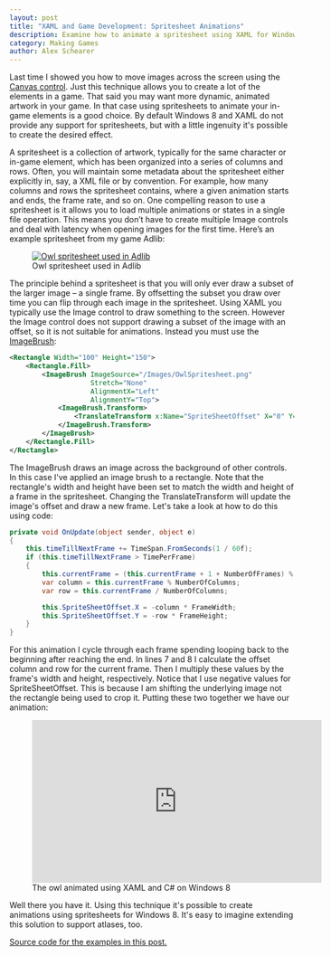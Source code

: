 ```yaml
---
layout: post
title: "XAML and Game Development: Spritesheet Animations"
description: Examine how to animate a spritesheet using XAML for Windows 8. Source code included.
category: Making Games
author: Alex Schearer
---
```


Last time I showed you how to move images 
across the screen using the [Canvas control](http://msdn.microsoft.com/en-us/library/system.windows.controls.canvas.aspx). 
Just this technique allows you to create a lot of the elements in a game. That 
said you may want more dynamic, animated artwork in your game. In that case using 
spritesheets to animate your in-game elements is a good choice. By default Windows 
8 and XAML do not provide any support for spritesheets, but with a little ingenuity 
it's possible to create the desired effect.

A spritesheet is a collection of artwork, typically for the same character or in-game 
element, which has been organized into a series of columns and rows. Often, you will 
maintain some metadata about the spritesheet either explicitly in, say, a XML file or 
by convention. For example, how many columns and rows the spritesheet contains, where 
a given animation starts and ends, the frame rate, and so on. One compelling reason to 
use a spritesheet is it allows you to load multiple animations or states in a single 
file operation. This means you don’t have to create multiple Image controls and deal 
with latency when opening images for the first time. Here’s an example spritesheet 
from my game Adlib:

<figure>
    <a href="{{site.url}}/img/posts/2013-05-20-XAML Spritesheet Animation/scared-owl-spritesheet.png">
        <img src="{{site.url}}/img/posts/2013-05-20-XAML Spritesheet Animation/scared-owl-spritesheet.thumb.png" alt="Owl spritesheet used in Adlib"/>
    </a>
    <figcaption>Owl spritesheet used in Adlib</figcaption>
</figure>

The principle behind a spritesheet is that you will only ever draw a subset of the 
larger image &ndash; a single frame. By offsetting the subset you draw over time you can 
flip through each image in the spritesheet. Using XAML you typically use the Image 
control to draw something to the screen. However the Image control does not support 
drawing a subset of the image with an offset, so it is not suitable for animations. 
Instead you must use the [ImageBrush](http://msdn.microsoft.com/en-us/library/system.windows.media.imagebrush.aspx):

~~~ xml
<Rectangle Width="100" Height="150">
    <Rectangle.Fill>
        <ImageBrush ImageSource="/Images/OwlSpritesheet.png" 
                    Stretch="None"
                    AlignmentX="Left" 
                    AlignmentY="Top">
            <ImageBrush.Transform>
                <TranslateTransform x:Name="SpriteSheetOffset" X="0" Y="0" />
            </ImageBrush.Transform>
        </ImageBrush>
    </Rectangle.Fill>
</Rectangle>
~~~

The ImageBrush draws an image across the background of other controls. In this 
case I've applied an image brush to a rectangle. Note that the rectangle's width 
and height have been set to match the width and height of a frame in the spritesheet. 
Changing the TranslateTransform will update the image's offset and draw a new frame. 
Let's take a look at how to do this using code:

~~~ csharp
private void OnUpdate(object sender, object e)
{
    this.timeTillNextFrame += TimeSpan.FromSeconds(1 / 60f);
    if (this.timeTillNextFrame > TimePerFrame)
    {
        this.currentFrame = (this.currentFrame + 1 + NumberOfFrames) % NumberOfFrames;
        var column = this.currentFrame % NumberOfColumns;
        var row = this.currentFrame / NumberOfColumns;

        this.SpriteSheetOffset.X = -column * FrameWidth;
        this.SpriteSheetOffset.Y = -row * FrameHeight;
    }
}
~~~

For this animation I cycle through each frame spending looping back to the beginning 
after reaching the end. In lines 7 and 8 I calculate the offset column and row for the 
current frame. Then I multiply these values by the frame's width and height, 
respectively. Notice that I use negative values for SpriteSheetOffset. This is because 
I am shifting the underlying image not the rectangle being used to crop it. Putting 
these two together we have our animation:

<figure>
    <iframe width="512" height="288" src="http://www.youtube.com/embed/3iMMEOdcsIw" frameborder="0" allowfullscreen></iframe>
    <figcaption>The owl animated using XAML and C# on Windows 8</figcaption>
</figure>

Well there you have it. Using this technique it's possible to create animations 
using spritesheets for Windows 8. It's easy to imagine extending this solution to 
support atlases, too.

[Source code for the examples in this post.](https://gist.github.com/aschearer/5606865)